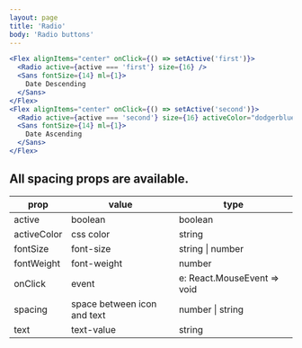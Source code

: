 ```yaml
---
layout: page
title: 'Radio'
body: 'Radio buttons'
---
```


```jsx
<Flex alignItems="center" onClick={() => setActive('first')}>
  <Radio active={active === 'first'} size={16} />
  <Sans fontSize={14} ml={1}>
    Date Descending
  </Sans>
</Flex>
<Flex alignItems="center" onClick={() => setActive('second')}>
  <Radio active={active === 'second'} size={16} activeColor="dodgerblue" />
  <Sans fontSize={14} ml={1}>
    Date Ascending
  </Sans>
</Flex>
```

## All spacing props are available.

| prop           | value       | type                                                      |
| -------------- | --------------- | --------------------------------------------------------- |
| active         | boolean         | boolean                                                    |
| activeColor    | css color| string                                                    |
| fontSize  |  font-size | string \| number                                                    |
| fontWeight      | font-weight      | number                                           |
| onClick       | event       | e: React.MouseEvent<HTMLDivElement> => void               |
| spacing       | space between icon and text       | number \| string                    |
| text | text-value | string|
